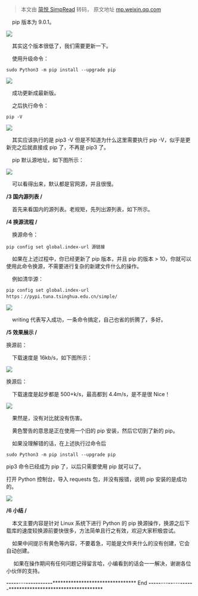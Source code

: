 > 本文由 [简悦 SimpRead](http://ksria.com/simpread/) 转码， 原文地址 [mp.weixin.qq.com](https://mp.weixin.qq.com/s?src=11×tamp=1627906445&ver=3228&signature=DjychfE2TTJbXSF8NvKPFXr2leuEx7uO-fDQ8znDxmXk66Hb3*FP0Ryrldw1PYQ6uk8X0s2hEta-Ciw6yvTt*zwHD20ppE2Z5akbSL7r-Im1r-TRKbcDgJe3Z2GvCOwl&new=1)

    pip 版本为 9.0.1。  

![](https://mmbiz.qpic.cn/mmbiz_png/icjSAZybsq555HlvFgkB9bzK9cM6ibpU9KlhHb7z1xO19TQP6RjUx5dXym2ynTWJl11ibNOlZ1zKY1BcYa6pFoiahQ/640?wx_fmt=png)

    其实这个版本很低了，我们需要更新一下。

    使用升级命令：

```
sudo Python3 -m pip install --upgrade pip

```

![](https://mmbiz.qpic.cn/mmbiz_png/icjSAZybsq555HlvFgkB9bzK9cM6ibpU9K0TvF6awWxf4Korqp4OeicgW5aialdELbCkEJfhDb7hNCB5OusXT9CaDw/640?wx_fmt=png)  

    成功更新成最新版。

    之后执行命令：

```
pip -V

```

![](https://mmbiz.qpic.cn/mmbiz_png/icjSAZybsq555HlvFgkB9bzK9cM6ibpU9KskUQlksTFnNgnMACUfH3g3DySOibwtyhO6rOLViapuEyRyyxy7YY2b7Q/640?wx_fmt=png)

    其实应该执行的是 pip3 -V 但是不知道为什么这里需要执行 pip -V，似乎是更新完之后就直接成 pip 了，不再是 pip3 了。

    pip 默认源地址，如下图所示：

![](https://mmbiz.qpic.cn/mmbiz_png/icjSAZybsq555HlvFgkB9bzK9cM6ibpU9K1EOlpOEwiadicy1foHU4C7wibdYShXPvkdicMMPqkfE3F8e1lDJl0r9SdQ/640?wx_fmt=png)

    可以看得出来，默认都是官网源，并且很慢。

**/3 国内源列表 /**

    首先来看国内的源列表。老规矩，先列出源列表，如下所示。

**/4 换源流程 /**

    换源命令：

```
pip config set global.index-url 源链接

```

    如果在上述过程中，你已经更新了 pip 版本，并且 pip 的版本 > 10，你就可以使用此命令换源，不需要进行复杂的新建文件什么的操作。

    例如清华源：

```
pip config set global.index-url https：//pypi.tuna.tsinghua.edu.cn/simple/

```

![](https://mmbiz.qpic.cn/mmbiz_png/icjSAZybsq555HlvFgkB9bzK9cM6ibpU9KAXDib0ZIgW0w4K1flKtQ0Q2485vOPvbTaglKicyGIWlBQQMkZLVBKxXg/640?wx_fmt=png)

    writing 代表写入成功，一条命令搞定，自己也省的折腾了，多好。

**/5 效果展示 /**

换源前：

    下载速度是 16kb/s，如下图所示：

![](https://mmbiz.qpic.cn/mmbiz_png/icjSAZybsq555HlvFgkB9bzK9cM6ibpU9K1EOlpOEwiadicy1foHU4C7wibdYShXPvkdicMMPqkfE3F8e1lDJl0r9SdQ/640?wx_fmt=png)

换源后：

    下载速度是起步都是 500+k/s，最高都到 4.4m/s，是不是很 Nice！

![](https://mmbiz.qpic.cn/mmbiz_png/icjSAZybsq555HlvFgkB9bzK9cM6ibpU9KFfykITI6Gd2or7HqdQZfhlPZTu5axEGsy5AVZKwWsegUO3bicXfiaTUQ/640?wx_fmt=png)

    果然是，没有对比就没有伤害。  

    黄色警告的意思是正在使用一个旧的 pip 安装，然后它切到了新的 pip。

    如果没理解错的话，在上述执行过命令后

```
sudo Python3 -m pip install --upgrade pip

```

 pip3 命令已经成为 pip 了，以后只需要使用 pip 就可以了。

 打开 Python 控制台，导入 requests 包，并没有报错，说明 pip 安装的是成功的。

![](https://mmbiz.qpic.cn/mmbiz_png/icjSAZybsq555HlvFgkB9bzK9cM6ibpU9KjHPjJwXcr4tqibR9HpWnFLzA9lzzvnibfQWTmEOyKOJMuEm2g4cQic04g/640?wx_fmt=png)

**/6 小结 /**

    本文主要内容是针对 Linux 系统下进行 Python 的 pip 换源操作，换源之后下载库的速度较换源前要快很多，方法简单且行之有效，欢迎大家积极尝试。

    如果中间提示有黄色等内容，不要着急，可能是文件夹什么的没有创建，它会自动创建。

     如果在操作期间有任何问题记得留言哈，小编看到的话会一一解决，谢谢各位小伙伴的支持。

**********---**--************---****---**********---**--************---************************************ End **********---**--************---**--**---**********---**--************-************************************